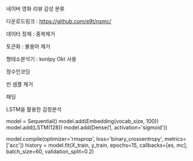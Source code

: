 네이버 영화 리뷰 감성 분류

다운로드링크 : https://github.com/e9t/nsmc/

데이터 정제 : 중복제거

토큰화 : 불용어 제거

형태소분석기 : konlpy Okt 사용

정수인코딩

빈 샘플 제거

패딩

LSTM을 활용한 감정분석

model = Sequential()
model.add(Embedding(vocab_size, 100))
model.add(LSTM(128))
model.add(Dense(1, activation='sigmoid'))

model.compile(optimizer='rmsprop', loss='binary_crossentropy', metrics=['acc'])
history = model.fit(X_train, y_train, epochs=15, callbacks=[es, mc], batch_size=60, validation_split=0.2)
